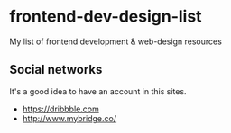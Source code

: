 # frontend-dev-design-list
My list of frontend development &amp; web-design resources

## Social networks
It's a good idea to have an account in this sites.
* https://dribbble.com
* http://www.mybridge.co/
